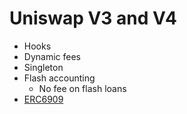 # Uniswap V3 and V4

- Hooks
- Dynamic fees
- Singleton
- Flash accounting
  - No fee on flash loans
- [ERC6909](https://github.com/Uniswap/v4-core/blob/main/src/ERC6909.sol)
